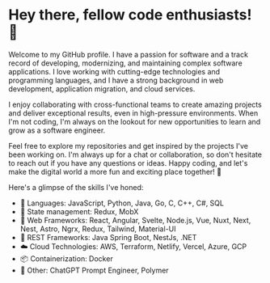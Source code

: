 # Hey there, fellow code enthusiasts! 🎉

Welcome to my GitHub profile. I have a passion for software and a track record of developing, modernizing, and maintaining complex software applications. I love working with cutting-edge technologies and programming languages, and I have a strong background in web development, application migration, and cloud services.

I enjoy collaborating with cross-functional teams to create amazing projects and deliver exceptional results, even in high-pressure environments. When I'm not coding, I'm always on the lookout for new opportunities to learn and grow as a software engineer.

Feel free to explore my repositories and get inspired by the projects I've been working on. I'm always up for a chat or collaboration, so don't hesitate to reach out if you have any questions or ideas. Happy coding, and let's make the digital world a more fun and exciting place together! 🚀


Here's a glimpse of the skills I've honed:

- 🌟 Languages: JavaScript, Python, Java, Go, C, C++, C#, SQL
- 🎡 State management: Redux, MobX
- 🚀 Web Frameworks: React, Angular, Svelte, Node.js, Vue, Nuxt, Next, Nest, Astro, Ngrx, Redux, Tailwind, Material-UI
- 🔧 REST Frameworks: Java Spring Boot, NestJs, .NET
- ☁️ Cloud Technologies: AWS, Terraform, Netlify, Vercel, Azure, GCP
- 📦 Containerization: Docker
- 🤖 Other: ChatGPT Prompt Engineer, Polymer

